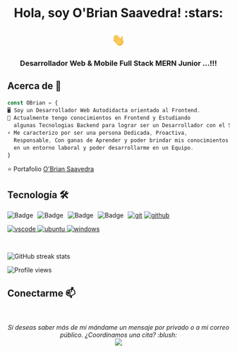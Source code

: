 <h1 align="center">Hola, soy O'Brian Saavedra! :stars:</h1>
<h2 align="center"><img src="https://raw.githubusercontent.com/ABSphreak/ABSphreak/master/gifs/Hi.gif" width="30px"></h2>
<h3 align="center"> Desarrollador Web & Mobile Full Stack MERN Junior ...!!!</h3>

## Acerca de :wave:

```javascript
const OBrian = {
🖥️ Soy un Desarrollador Web Autodidacta orientado al Frontend.
🔎 Actualmente tengo conocimientos en Frontend y Estudiando
  algunas Tecnologias Backend para lograr ser un Desarrollador con el Stack MEVN 
⚡ Me caracterizo por ser una persona Dedicada, Proactiva,
  Responsable, Con ganas de Aprender y poder brindar mis conocimientos
  en un entorno laboral y poder desarrollarme en un Equipo.
}
``` 
⭐️ Portafolio [O'Brian Saavedra](https://obriansaa.netlify.app/)

## Tecnología 🛠


<p>	
   <img alt="Badge" style="float: left; margin-right: 10px;"  src="https://img.shields.io/badge/html5%20-%23E34F26.svg?&style=for-the-badge&logo=html5&logoColor=white"/> 
  <img alt="Badge" style="float: left; margin-right: 10px;"  src="https://img.shields.io/badge/css3%20-%231572B6.svg?&style=for-the-badge&logo=css3&logoColor=white"/>
<img alt="Badge" style="float: left; margin-right: 10px;"  src="https://img.shields.io/badge/javascript%20-%23323330.svg?&style=for-the-badge&logo=javascript&logoColor=%23F7DF1E"/> 
<img alt="Badge" style="float: left; margin-right: 10px;" src="https://img.shields.io/badge/-Vue-4fc08d?style=flat&logo=vuedotjs&logoColor=fff"/>
</p>
<p>
<a href="https://github.com/priyanshumay"><img src="https://img.shields.io/badge/git-F05032.svg?style=for-the-badge&logo=git&logoColor=F05032&labelColor=ffffff" alt="git"></a>
<a href="https://github.com/priyanshumay"><img src="https://img.shields.io/badge/github-black.svg?style=for-the-badge&logo=github&logoColor=black&labelColor=ffffff" alt="github"></a>

<p>
  <a href="https://github.com/priyanshumay">
<img src="https://img.shields.io/badge/vscode-blue.svg?style=for-the-badge&logo=visual-studio-code&labelColor=ffffff&logoColor=blue" alt="vscode">
</a>
<a href="https://github.com/priyanshumay">
<img src="https://img.shields.io/badge/ubuntu-f7873b.svg?style=for-the-badge&logo=ubuntu&labelColor=ffffff&logoColor=f7873b" alt="ubuntu">
</a>
<a href="https://github.com/priyanshumay"><img src="https://img.shields.io/badge/windows-3795fa.svg?style=for-the-badge&logo=windows&logoColor=3795fa&labelColor=ffffff" alt="windows"></a>
</p><br>

  
 

![GitHub streak stats](https://github-readme-streak-stats.herokuapp.com/?user=obrian-code)  

![Profile views](https://gpvc.arturio.dev/obrian-code)  

## Conectarme 📫 
<br />
<p align="center">
  <em>Si deseas saber más de mí mándame un mensaje por privado o a mi correo público. ¿Coordinamos una cita?</b> :blush:</em>
<a href="https://www.linkedin.com/in/obriansaa/" target="__blank"><br>
  <img src="https://img.shields.io/badge/linkedin-%230077B5.svg?&style=for-the-badge&logo=linkedin&logoColor=white"/></a>

</p>
